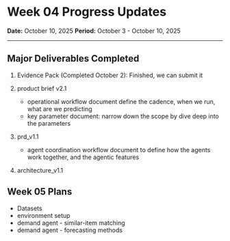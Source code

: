 # Week 04 Progress Updates

**Date:** October 10, 2025
**Period:** October 3 - October 10, 2025

---

## Major Deliverables Completed

1. Evidence Pack (Completed October 2): Finished, we can submit it

2. product brief v2.1 
    - operational workflow document define the cadence, when we run, what are we predicting
    - key parameter document: narrow down the scope by dive deep into the parameters
3. prd_v1.1
    - agent coordination workflow document to define how the agents work together, and the agentic features
4. architecture_v1.1




## Week 05 Plans
- Datasets
- environment setup
- demand agent - similar-item matching
- demand agent - forecasting methods

